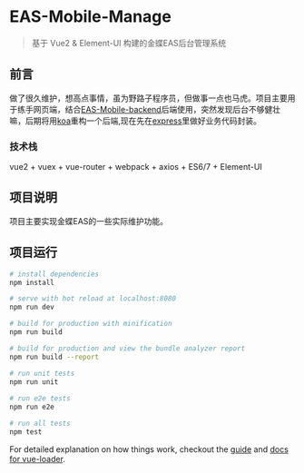 # EAS-Mobile-Manage

> 基于 Vue2 & Element-UI 构建的金蝶EAS后台管理系统

## 前言

做了很久维护，想高点事情，虽为野路子程序员，但做事一点也马虎。项目主要用于练手网页端，结合[EAS-Mobile-backend](https://github.com/szy0syz/EAS-Mobile-backend)后端使用，突然发现后台不够健壮嘛，后期将用[koa](https://github.com/koajs/koa)重构一个后端,现在先在[express](https://github.com/expressjs/express)里做好业务代码封装。

### 技术栈

vue2 + vuex + vue-router + webpack + axios + ES6/7 + Element-UI

## 项目说明

项目主要实现金蝶EAS的一些实际维护功能。

## 项目运行

``` bash
# install dependencies
npm install

# serve with hot reload at localhost:8080
npm run dev

# build for production with minification
npm run build

# build for production and view the bundle analyzer report
npm run build --report

# run unit tests
npm run unit
 
# run e2e tests
npm run e2e

# run all tests
npm test
```

For detailed explanation on how things work, checkout the [guide](http://vuejs-templates.github.io/webpack/) and [docs for vue-loader](http://vuejs.github.io/vue-loader).
